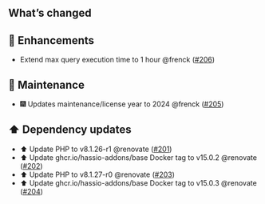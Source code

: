 ## What’s changed

## 🚀 Enhancements

- Extend max query execution time to 1 hour @frenck ([#206](https://github.com/hassio-addons/addon-phpmyadmin/pull/206))

## 🧰 Maintenance

- 🎆 Updates maintenance/license year to 2024 @frenck ([#205](https://github.com/hassio-addons/addon-phpmyadmin/pull/205))

## ⬆️ Dependency updates

- ⬆️ Update PHP to v8.1.26-r1 @renovate ([#201](https://github.com/hassio-addons/addon-phpmyadmin/pull/201))
- ⬆️ Update ghcr.io/hassio-addons/base Docker tag to v15.0.2 @renovate ([#202](https://github.com/hassio-addons/addon-phpmyadmin/pull/202))
- ⬆️ Update PHP to v8.1.27-r0 @renovate ([#203](https://github.com/hassio-addons/addon-phpmyadmin/pull/203))
- ⬆️ Update ghcr.io/hassio-addons/base Docker tag to v15.0.3 @renovate ([#204](https://github.com/hassio-addons/addon-phpmyadmin/pull/204))
